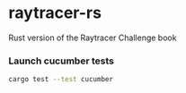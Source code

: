 # raytracer-rs
Rust version of the Raytracer Challenge book


### Launch cucumber tests

```bash
cargo test --test cucumber
```